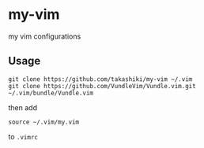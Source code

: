 # my-vim
my vim configurations

## Usage

```
git clone https://github.com/takashiki/my-vim ~/.vim
git clone https://github.com/VundleVim/Vundle.vim.git ~/.vim/bundle/Vundle.vim
```

then add

```
source ~/.vim/my.vim
```

to `.vimrc`
